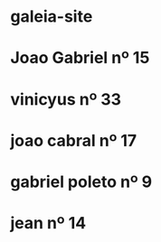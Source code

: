 # galeia-site
# Joao Gabriel nº 15 
# vinicyus nº 33
# joao cabral nº 17
# gabriel poleto nº 9
# jean nº 14
